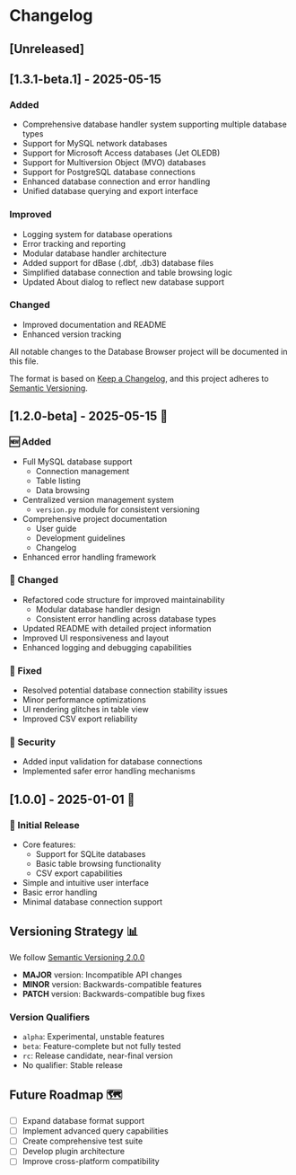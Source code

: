# Changelog

## [Unreleased]

## [1.3.1-beta.1] - 2025-05-15

### Added
- Comprehensive database handler system supporting multiple database types
- Support for MySQL network databases
- Support for Microsoft Access databases (Jet OLEDB)
- Support for Multiversion Object (MVO) databases
- Support for PostgreSQL database connections
- Enhanced database connection and error handling
- Unified database querying and export interface

### Improved
- Logging system for database operations
- Error tracking and reporting
- Modular database handler architecture
- Added support for dBase (.dbf, .db3) database files
- Simplified database connection and table browsing logic
- Updated About dialog to reflect new database support

### Changed
- Improved documentation and README
- Enhanced version tracking

All notable changes to the Database Browser project will be documented in this file.

The format is based on [Keep a Changelog](https://keepachangelog.com/en/1.0.0/),
and this project adheres to [Semantic Versioning](https://semver.org/spec/v2.0.0.html).

## [1.2.0-beta] - 2025-05-15 🚀

### 🆕 Added
- Full MySQL database support
  - Connection management
  - Table listing
  - Data browsing
- Centralized version management system
  - `version.py` module for consistent versioning
- Comprehensive project documentation
  - User guide
  - Development guidelines
  - Changelog
- Enhanced error handling framework

### 🔧 Changed
- Refactored code structure for improved maintainability
  - Modular database handler design
  - Consistent error handling across database types
- Updated README with detailed project information
- Improved UI responsiveness and layout
- Enhanced logging and debugging capabilities

### 🐛 Fixed
- Resolved potential database connection stability issues
- Minor performance optimizations
- UI rendering glitches in table view
- Improved CSV export reliability

### 🔬 Security
- Added input validation for database connections
- Implemented safer error handling mechanisms

## [1.0.0] - 2025-01-01 🎉

### 🌟 Initial Release
- Core features:
  - Support for SQLite databases
  - Basic table browsing functionality
  - CSV export capabilities
- Simple and intuitive user interface
- Basic error handling
- Minimal database connection support

## Versioning Strategy 📊

We follow [Semantic Versioning 2.0.0](https://semver.org/)

- **MAJOR** version: Incompatible API changes
- **MINOR** version: Backwards-compatible features
- **PATCH** version: Backwards-compatible bug fixes

### Version Qualifiers
- `alpha`: Experimental, unstable features
- `beta`: Feature-complete but not fully tested
- `rc`: Release candidate, near-final version
- No qualifier: Stable release

## Future Roadmap 🗺️

- [ ] Expand database format support
- [ ] Implement advanced query capabilities
- [ ] Create comprehensive test suite
- [ ] Develop plugin architecture
- [ ] Improve cross-platform compatibility
